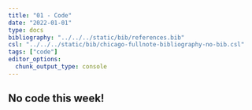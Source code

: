 ```yaml
---
title: "01 - Code"
date: "2022-01-01"
type: docs
bibliography: "../../../static/bib/references.bib"
csl: "../../../static/bib/chicago-fullnote-bibliography-no-bib.csl"
tags: ["code"]
editor_options: 
  chunk_output_type: console
---
```


## No code this week!
